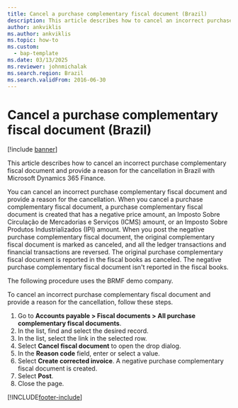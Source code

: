```yaml
---
title: Cancel a purchase complementary fiscal document (Brazil)
description: This article describes how to cancel an incorrect purchase complementary fiscal document and provide a reason for the cancellation in Brazil with Microsoft Dynamics 365 Finance.
author: ankviklis
ms.author: ankviklis
ms.topic: how-to
ms.custom: 
  - bap-template
ms.date: 03/13/2025
ms.reviewer: johnmichalak
ms.search.region: Brazil
ms.search.validFrom: 2016-06-30
---
```


# Cancel a purchase complementary fiscal document (Brazil)

[!include [banner](../../includes/banner.md)]

This article describes how to cancel an incorrect purchase complementary fiscal document and provide a reason for the cancellation in Brazil with Microsoft Dynamics 365 Finance.

You can cancel an incorrect purchase complementary fiscal document and provide a reason for the cancellation. When you cancel a purchase complementary fiscal document, a purchase complementary fiscal document is created that has a negative price amount, an Imposto Sobre Circulação de Mercadorias e Serviços (ICMS) amount, or an Imposto Sobre Produtos Industrializados (IPI) amount. When you post the negative purchase complementary fiscal document, the original complementary fiscal document is marked as canceled, and all the ledger transactions and financial transactions are reversed. The original purchase complementary fiscal document is reported in the fiscal books as canceled. The negative purchase complementary fiscal document isn't reported in the fiscal books. 

The following procedure uses the BRMF demo company.

To cancel an incorrect purchase complementary fiscal document and provide a reason for the cancellation, follow these steps.

1. Go to **Accounts payable \> Fiscal documents \> All purchase complementary fiscal documents**.
1. In the list, find and select the desired record.
1. In the list, select the link in the selected row.
1. Select **Cancel fiscal document** to open the drop dialog.
1. In the **Reason code** field, enter or select a value.
1. Select **Create corrected invoice**. A negative purchase complementary fiscal document is created.  
1. Select **Post**.
1. Close the page.



[!INCLUDE[footer-include](../../../includes/footer-banner.md)]
